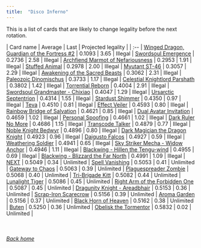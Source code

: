 ```yaml
---
title:  "Disco Inferno"
---
```


This is a list of cards that are likely to change legality before the next rotation.

| Card name | Average | Last | Projected legality |
| :-- |
[Winged Dragon, Guardian of the Fortress #2](https://db.ygoprodeck.com/card/?search=Winged%20Dragon,%20Guardian%20of%20the%20Fortress%20#2) | 0.1093 | 3.65 | Illegal |
[Swordsoul Emergence](https://db.ygoprodeck.com/card/?search=Swordsoul%20Emergence) | 0.2736 | 2.58 | Illegal |
[Archfiend Marmot of Nefariousness](https://db.ygoprodeck.com/card/?search=Archfiend%20Marmot%20of%20Nefariousness) | 0.2953 | 1.91 | Illegal |
[Stuffed Animal](https://db.ygoprodeck.com/card/?search=Stuffed%20Animal) | 0.2978 | 2.00 | Illegal |
[Myutant ST-46](https://db.ygoprodeck.com/card/?search=Myutant%20ST-46) | 0.3057 | 2.29 | Illegal |
[Awakening of the Sacred Beasts](https://db.ygoprodeck.com/card/?search=Awakening%20of%20the%20Sacred%20Beasts) | 0.3062 | 2.31 | Illegal |
[Paleozoic Dinomischus](https://db.ygoprodeck.com/card/?search=Paleozoic%20Dinomischus) | 0.3733 | 1.17 | Illegal |
[Celestial Knightlord Parshath](https://db.ygoprodeck.com/card/?search=Celestial%20Knightlord%20Parshath) | 0.3802 | 1.42 | Illegal |
[Torrential Reborn](https://db.ygoprodeck.com/card/?search=Torrential%20Reborn) | 0.4004 | 2.91 | Illegal |
[Swordsoul Grandmaster - Chixiao](https://db.ygoprodeck.com/card/?search=Swordsoul%20Grandmaster%20-%20Chixiao) | 0.4047 | 1.29 | Illegal |
[Ursarctic Septentrion](https://db.ygoprodeck.com/card/?search=Ursarctic%20Septentrion) | 0.4314 | 1.55 | Illegal |
[Stardust Shimmer](https://db.ygoprodeck.com/card/?search=Stardust%20Shimmer) | 0.4350 | 0.97 | Illegal |
[Teva](https://db.ygoprodeck.com/card/?search=Teva) | 0.4510 | 0.81 | Illegal |
[Effect Veiler](https://db.ygoprodeck.com/card/?search=Effect%20Veiler) | 0.4593 | 0.80 | Illegal |
[Rainbow Bridge of Salvation](https://db.ygoprodeck.com/card/?search=Rainbow%20Bridge%20of%20Salvation) | 0.4621 | 0.85 | Illegal |
[Dual Avatar Invitation](https://db.ygoprodeck.com/card/?search=Dual%20Avatar%20Invitation) | 0.4659 | 1.02 | Illegal |
[Personal Spoofing](https://db.ygoprodeck.com/card/?search=Personal%20Spoofing) | 0.4661 | 1.02 | Illegal |
[Dark Ruler No More](https://db.ygoprodeck.com/card/?search=Dark%20Ruler%20No%20More) | 0.4686 | 1.15 | Illegal |
[Transcode Talker](https://db.ygoprodeck.com/card/?search=Transcode%20Talker) | 0.4879 | 0.77 | Illegal |
[Noble Knight Bedwyr](https://db.ygoprodeck.com/card/?search=Noble%20Knight%20Bedwyr) | 0.4896 | 0.80 | Illegal |
[Dark Magician the Dragon Knight](https://db.ygoprodeck.com/card/?search=Dark%20Magician%20the%20Dragon%20Knight) | 0.4923 | 0.96 | Illegal |
[Daigusto Falcos](https://db.ygoprodeck.com/card/?search=Daigusto%20Falcos) | 0.4927 | 0.59 | Illegal |
[Weathering Soldier](https://db.ygoprodeck.com/card/?search=Weathering%20Soldier) | 0.4941 | 0.65 | Illegal |
[Sky Striker Mecha - Widow Anchor](https://db.ygoprodeck.com/card/?search=Sky%20Striker%20Mecha%20-%20Widow%20Anchor) | 0.4946 | 1.11 | Illegal |
[Blackwing - Hillen the Tengu-wind](https://db.ygoprodeck.com/card/?search=Blackwing%20-%20Hillen%20the%20Tengu-wind) | 0.4955 | 0.69 | Illegal |
[Blackwing - Blizzard the Far North](https://db.ygoprodeck.com/card/?search=Blackwing%20-%20Blizzard%20the%20Far%20North) | 0.4991 | 1.09 | Illegal |
[NEXT](https://db.ygoprodeck.com/card/?search=NEXT) | 0.5049 | 0.34 | Unlimited |
[Spell Vanishing](https://db.ygoprodeck.com/card/?search=Spell%20Vanishing) | 0.5053 | 0.41 | Unlimited |
[Gateway to Chaos](https://db.ygoprodeck.com/card/?search=Gateway%20to%20Chaos) | 0.5063 | 0.39 | Unlimited |
[Plaguespreader Zombie](https://db.ygoprodeck.com/card/?search=Plaguespreader%20Zombie) | 0.5068 | 0.40 | Unlimited |
[Tri-Brigade Kitt](https://db.ygoprodeck.com/card/?search=Tri-Brigade%20Kitt) | 0.5082 | 0.44 | Unlimited |
[Lunalight Tiger](https://db.ygoprodeck.com/card/?search=Lunalight%20Tiger) | 0.5086 | 0.45 | Unlimited |
[Right Arm of the Forbidden One](https://db.ygoprodeck.com/card/?search=Right%20Arm%20of%20the%20Forbidden%20One) | 0.5087 | 0.45 | Unlimited |
[Dragunity Knight - Areadbhair](https://db.ygoprodeck.com/card/?search=Dragunity%20Knight%20-%20Areadbhair) | 0.5153 | 0.36 | Unlimited |
[Scrap-Iron Scarecrow](https://db.ygoprodeck.com/card/?search=Scrap-Iron%20Scarecrow) | 0.5156 | 0.39 | Unlimited |
[Aroma Garden](https://db.ygoprodeck.com/card/?search=Aroma%20Garden) | 0.5156 | 0.37 | Unlimited |
[Black Horn of Heaven](https://db.ygoprodeck.com/card/?search=Black%20Horn%20of%20Heaven) | 0.5162 | 0.38 | Unlimited |
[Buten](https://db.ygoprodeck.com/card/?search=Buten) | 0.5250 | 0.36 | Unlimited |
[Obelisk the Tormentor](https://db.ygoprodeck.com/card/?search=Obelisk%20the%20Tormentor) | 0.5832 | 0.02 | Unlimited |

<br>

###### [Back home](index)